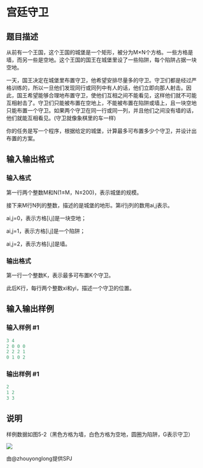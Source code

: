 # 宫廷守卫

## 题目描述

从前有一个王国，这个王国的城堡是一个矩形，被分为M×N个方格。一些方格是墙，而另一些是空地。这个王国的国王在城堡里设了一些陷阱，每个陷阱占据一块空地。

一天，国王决定在城堡里布置守卫，他希望安排尽量多的守卫。守卫们都是经过严格训练的，所以一旦他们发现同行或同列中有人的话，他们立即向那人射击。因此，国王希望能够合理地布置守卫，使他们互相之间不能看见，这样他们就不可能互相射击了。守卫们只能被布置在空地上，不能被布置在陷阱或墙上，且一块空地只能布置一个守卫。如果两个守卫在同一行或同一列，并且他们之间没有墙的话，他们就能互相看见。(守卫就像象棋里的车一样)

你的任务是写一个程序，根据给定的城堡，计算最多可布置多少个守卫，并设计出布置的方案。

## 输入输出格式

### 输入格式

第一行两个整数M和N(1≤M，N≤200)，表示城堡的规模。

接下来M行N列的整数，描述的是城堡的地形。第i行j列的数用ai,j表示。

ai,j=0，表示方格[i,j]是一块空地；

ai,j=1，表示方格[i,j]是一个陷阱；

ai,j=2，表示方格[i,j]是墙。

### 输出格式

第一行一个整数K，表示最多可布置K个守卫。

此后K行，每行两个整数xi和yi，描述一个守卫的位置。

## 输入输出样例

### 输入样例 #1

```cpp
3 4
2 0 0 0
2 2 2 1
0 1 0 2

```
### 输出样例 #1

```cpp
2
1 2
3 3

```
## 说明

样例数据如图5-2（黑色方格为墙，白色方格为空地，圆圈为陷阱，G表示守卫）

![](https://cdn.luogu.com.cn/upload/pic/79.png)

由@zhouyonglong提供SPJ

